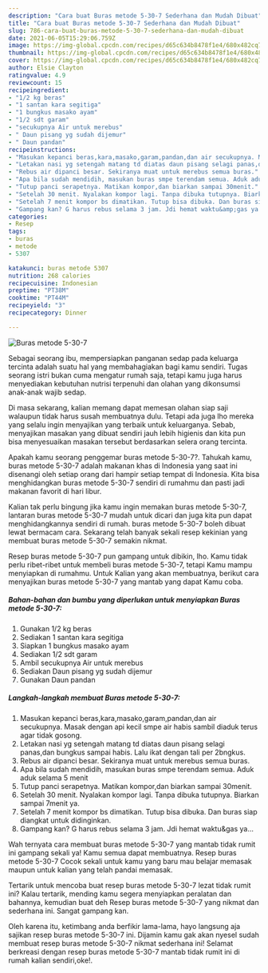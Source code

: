 ```yaml
---
description: "Cara buat Buras metode 5-30-7 Sederhana dan Mudah Dibuat"
title: "Cara buat Buras metode 5-30-7 Sederhana dan Mudah Dibuat"
slug: 786-cara-buat-buras-metode-5-30-7-sederhana-dan-mudah-dibuat
date: 2021-06-05T15:29:06.759Z
image: https://img-global.cpcdn.com/recipes/d65c634b8478f1e4/680x482cq70/buras-metode-5-30-7-foto-resep-utama.jpg
thumbnail: https://img-global.cpcdn.com/recipes/d65c634b8478f1e4/680x482cq70/buras-metode-5-30-7-foto-resep-utama.jpg
cover: https://img-global.cpcdn.com/recipes/d65c634b8478f1e4/680x482cq70/buras-metode-5-30-7-foto-resep-utama.jpg
author: Elsie Clayton
ratingvalue: 4.9
reviewcount: 15
recipeingredient:
- "1/2 kg beras"
- "1 santan kara segitiga"
- "1 bungkus masako ayam"
- "1/2 sdt garam"
- "secukupnya Air untuk merebus"
- " Daun pisang yg sudah dijemur"
- " Daun pandan"
recipeinstructions:
- "Masukan kepanci beras,kara,masako,garam,pandan,dan air secukupnya. Masak dengan api kecil smpe air habis sambil diaduk terus agar tidak gosong."
- "Letakan nasi yg setengah matang td diatas daun pisang selagi panas,dan bungkus sampai habis. Lalu ikat dengan tali per 2bngkus."
- "Rebus air dipanci besar. Sekiranya muat untuk merebus semua buras."
- "Apa bila sudah mendidih, masukan buras smpe terendam semua. Aduk aduk selama 5 menit"
- "Tutup panci serapetnya. Matikan kompor,dan biarkan sampai 30menit."
- "Setelah 30 menit. Nyalakan kompor lagi. Tanpa dibuka tutupnya. Biarkan sampai 7menit ya."
- "Setelah 7 menit kompor bs dimatikan. Tutup bisa dibuka. Dan buras siap diangkat untuk didinginkan."
- "Gampang kan? G harus rebus selama 3 jam. Jdi hemat waktu&amp;gas ya..."
categories:
- Resep
tags:
- buras
- metode
- 5307

katakunci: buras metode 5307 
nutrition: 268 calories
recipecuisine: Indonesian
preptime: "PT38M"
cooktime: "PT44M"
recipeyield: "3"
recipecategory: Dinner

---
```



![Buras metode 5-30-7](https://img-global.cpcdn.com/recipes/d65c634b8478f1e4/680x482cq70/buras-metode-5-30-7-foto-resep-utama.jpg)

Sebagai seorang ibu, mempersiapkan panganan sedap pada keluarga tercinta adalah suatu hal yang membahagiakan bagi kamu sendiri. Tugas seorang istri bukan cuma mengatur rumah saja, tetapi kamu juga harus menyediakan kebutuhan nutrisi terpenuhi dan olahan yang dikonsumsi anak-anak wajib sedap.

Di masa  sekarang, kalian memang dapat memesan olahan siap saji walaupun tidak harus susah membuatnya dulu. Tetapi ada juga lho mereka yang selalu ingin menyajikan yang terbaik untuk keluarganya. Sebab, menyajikan masakan yang dibuat sendiri jauh lebih higienis dan kita pun bisa menyesuaikan masakan tersebut berdasarkan selera orang tercinta. 



Apakah kamu seorang penggemar buras metode 5-30-7?. Tahukah kamu, buras metode 5-30-7 adalah makanan khas di Indonesia yang saat ini disenangi oleh setiap orang dari hampir setiap tempat di Indonesia. Kita bisa menghidangkan buras metode 5-30-7 sendiri di rumahmu dan pasti jadi makanan favorit di hari libur.

Kalian tak perlu bingung jika kamu ingin memakan buras metode 5-30-7, lantaran buras metode 5-30-7 mudah untuk dicari dan juga kita pun dapat menghidangkannya sendiri di rumah. buras metode 5-30-7 boleh dibuat lewat bermacam cara. Sekarang telah banyak sekali resep kekinian yang membuat buras metode 5-30-7 semakin nikmat.

Resep buras metode 5-30-7 pun gampang untuk dibikin, lho. Kamu tidak perlu ribet-ribet untuk membeli buras metode 5-30-7, tetapi Kamu mampu menyiapkan di rumahmu. Untuk Kalian yang akan membuatnya, berikut cara menyajikan buras metode 5-30-7 yang mantab yang dapat Kamu coba.

<!--inarticleads1-->

##### Bahan-bahan dan bumbu yang diperlukan untuk menyiapkan Buras metode 5-30-7:

1. Gunakan 1/2 kg beras
1. Sediakan 1 santan kara segitiga
1. Siapkan 1 bungkus masako ayam
1. Sediakan 1/2 sdt garam
1. Ambil secukupnya Air untuk merebus
1. Sediakan  Daun pisang yg sudah dijemur
1. Gunakan  Daun pandan




<!--inarticleads2-->

##### Langkah-langkah membuat Buras metode 5-30-7:

1. Masukan kepanci beras,kara,masako,garam,pandan,dan air secukupnya. Masak dengan api kecil smpe air habis sambil diaduk terus agar tidak gosong.
1. Letakan nasi yg setengah matang td diatas daun pisang selagi panas,dan bungkus sampai habis. Lalu ikat dengan tali per 2bngkus.
1. Rebus air dipanci besar. Sekiranya muat untuk merebus semua buras.
1. Apa bila sudah mendidih, masukan buras smpe terendam semua. Aduk aduk selama 5 menit
1. Tutup panci serapetnya. Matikan kompor,dan biarkan sampai 30menit.
1. Setelah 30 menit. Nyalakan kompor lagi. Tanpa dibuka tutupnya. Biarkan sampai 7menit ya.
1. Setelah 7 menit kompor bs dimatikan. Tutup bisa dibuka. Dan buras siap diangkat untuk didinginkan.
1. Gampang kan? G harus rebus selama 3 jam. Jdi hemat waktu&amp;gas ya...




Wah ternyata cara membuat buras metode 5-30-7 yang mantab tidak rumit ini gampang sekali ya! Kamu semua dapat membuatnya. Resep buras metode 5-30-7 Cocok sekali untuk kamu yang baru mau belajar memasak maupun untuk kalian yang telah pandai memasak.

Tertarik untuk mencoba buat resep buras metode 5-30-7 lezat tidak rumit ini? Kalau tertarik, mending kamu segera menyiapkan peralatan dan bahannya, kemudian buat deh Resep buras metode 5-30-7 yang nikmat dan sederhana ini. Sangat gampang kan. 

Oleh karena itu, ketimbang anda berfikir lama-lama, hayo langsung aja sajikan resep buras metode 5-30-7 ini. Dijamin kamu gak akan nyesel sudah membuat resep buras metode 5-30-7 nikmat sederhana ini! Selamat berkreasi dengan resep buras metode 5-30-7 mantab tidak rumit ini di rumah kalian sendiri,oke!.

